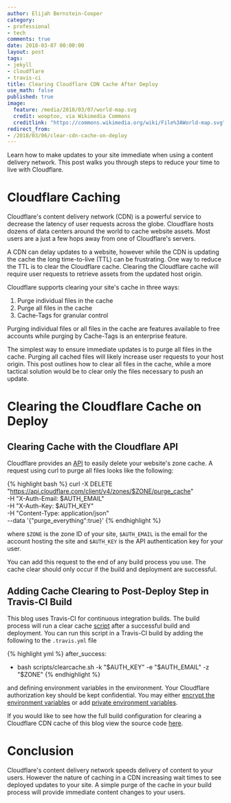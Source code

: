 ```yaml
---
author: Elijah Bernstein-Cooper
category:
- professional
- tech
comments: true
date: 2018-03-07 00:00:00
layout: post
tags:
- jekyll
- cloudflare
- travis-ci
title: Clearing Cloudflare CDN Cache After Deploy
use_math: false
published: true
image: 
  feature: /media/2018/03/07/world-map.svg
  credit: wooptoo, via Wikimedia Commons
  creditlink: "https://commons.wikimedia.org/wiki/File%3AWorld-map.svg"
redirect_from:
- /2018/03/06/clear-cdn-cache-on-deploy
---
```


Learn how to make updates to your site immediate when using a content delivery
network. This post walks you through steps to reduce your time to live with
Cloudflare.

<!--more-->

# Cloudflare Caching

Cloudflare's content delivery network (CDN) is a powerful service to decrease
the latency of user requests across the globe. Cloudflare hosts dozens of data
centers around the world to cache website assets. Most users are a just a few
hops away from one of Cloudflare's servers.

A CDN can delay updates to a website, however while the CDN is updating the
cache the long time-to-live (TTL) can be frustrating. One way to reduce the
TTL is to clear the Cloudflare cache. Clearing the Cloudflare cache will
require user requests to retrieve assets from the updated host origin.

Cloudflare supports clearing your site's cache in three ways:

  1. Purge individual files in the cache
  1. Purge all files in the cache
  1. Cache-Tags for granular control

Purging individual files or all files in the cache are features available to
free accounts while purging by Cache-Tags is an enterprise feature.

The simplest way to ensure immediate updates is to purge all files in the
cache. Purging all cached files will likely increase user requests to your
host origin. This post outlines how to clear all files in the cache, while a
more tactical solution would be to clear only the files necessary to push an
update.

# Clearing the Cloudflare Cache on Deploy

## Clearing Cache with the Cloudflare API

Cloudflare provides an [API](https://api.cloudflare.com/#zone-purge-all-files) to easily delete your website's zone cache. A request using curl to purge all files looks like the following:

{% highlight bash %}
curl -X DELETE "https://api.cloudflare.com/client/v4/zones/$ZONE/purge_cache" \
     -H "X-Auth-Email: $AUTH_EMAIL" \
     -H "X-Auth-Key: $AUTH_KEY" \
     -H "Content-Type: application/json" \
     --data '{"purge_everything":true}'
{% endhighlight %}

where `$ZONE` is the zone ID of your site, `$AUTH_EMAIL` is the email for the
account hosting the site and `$AUTH_KEY` is the API authentication key for
your user. 

You can add this request to the end of any build process you use. The cache
clear should only occur if the build and deployment are successful.

## Adding Cache Clearing to Post-Deploy Step in Travis-CI Build

This blog uses Travis-CI for continuous integration builds. The build process will run a clear cache [script](https://github.com/ezbc/ezbc.github.io/blob/a477321fbc9a252cd1b76bc2a50851a23eaf6927/scripts/clearcache.sh) after a successful build and deployment. You can run this script in a Travis-CI build by adding the following to the `.travis.yml` file

{% highlight yml %}
  after_success:
  - bash scripts/clearcache.sh -k "$AUTH_KEY" -e "$AUTH_EMAIL" -z "$ZONE"
{% endhighlight %}

and defining environment variables in the environment. Your Cloudflare
authorization key should be kept confidential. You may either [encrypt the environment variables](https://docs.travis-ci.com/user/environment-variables/#Defining-encrypted-variables-in-.travis.yml) or add [private environment variables](https://docs.travis-ci.com/user/environment-variables/#Defining-Variables-in-Repository-Settings). 

If you would like to see how the full build configuration for clearing a Cloudflare CDN cache of this blog view the source code [here](https://github.com/ezbc/ezbc.github.io/blob/a477321fbc9a252cd1b76bc2a50851a23eaf6927/.travis.yml#L38).

# Conclusion

Cloudflare's content delivery network speeds delivery of content to your
users. However the nature of caching in a CDN increasing wait times to see
deployed updates to your site. A simple purge of the cache in your build
process will provide immediate content changes to your users.
